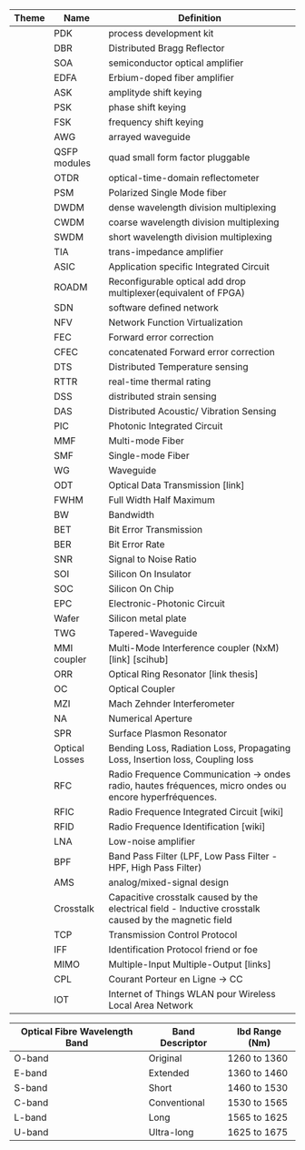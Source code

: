 | Theme        | Name           | Definition                                                                                                |
|--------------|----------------|-----------------------------------------------------------------------------------------------------------|
|              |PDK             | process development kit                                                                                   |
|              |DBR             | Distributed Bragg Reflector                                                                               |
|              |SOA             |semiconductor optical amplifier                                                                            |
|              |EDFA            | Erbium-doped fiber amplifier                                                                              |
|              |ASK             | amplityde shift keying                                                                                    |
|              |PSK             | phase shift keying                                                                                        |
|              |FSK             | frequency shift keying                                                                                    |
|              |AWG             | arrayed waveguide                                                                                         |
|              |QSFP modules    | quad small form factor pluggable                                                                          |
|              |OTDR            | optical-time-domain reflectometer                                                                         |
|              |PSM             | Polarized Single Mode fiber                                                                               |
|              |DWDM            | dense wavelength division multiplexing                                                                    |
|              |CWDM            | coarse wavelength division multiplexing                                                                   |
|              |SWDM            | short wavelength division multiplexing                                                                    |
|              |TIA             | trans-impedance amplifier                                                                                 |
|              |ASIC            | Application specific Integrated Circuit                                                                   |
|              |ROADM           | Reconfigurable optical add drop multiplexer(equivalent of FPGA)                                           |
|              |SDN             | software defined network                                                                                  |
|              |NFV             | Network Function Virtualization                                                                           |
|              |FEC             | Forward error correction                                                                                  |
|              |CFEC            | concatenated Forward error correction                                                                     |
|              |DTS             | Distributed Temperature sensing                                                                           |
|              |RTTR            | real-time thermal rating                                                                                  |
|              |DSS             | distributed strain sensing                                                                                |
|              |DAS             | Distributed Acoustic/ Vibration Sensing                                                                   |
|              |PIC             | Photonic Integrated Circuit                                                                               |
|              |MMF             | Multi-mode Fiber                                                                                          |
|              |SMF             | Single-mode Fiber                                                                                         |
|              |WG              | Waveguide                                                                                                 |
|              |ODT             | Optical Data Transmission [link]                                                                          |
|              |FWHM            | Full Width Half Maximum                                                                                   |
|              |BW              | Bandwidth                                                                                                 |
|              |BET             | Bit Error Transmission                                                                                    |
|              |BER             | Bit Error Rate                                                                                            |
|              |SNR             | Signal to Noise Ratio                                                                                     |
|              |SOI             | Silicon On Insulator                                                                                      |
|              |SOC             | Silicon On Chip                                                                                           |
|              |EPC             | Electronic-Photonic Circuit                                                                               |
|              |Wafer           | Silicon metal plate                                                                                       |
|              |TWG             | Tapered-Waveguide                                                                                         |
|              |MMI coupler     | Multi-Mode Interference coupler (NxM) [link] [scihub]                                                     |
|              |ORR             | Optical Ring Resonator [link thesis]                                                                      |
|              |OC              | Optical Coupler                                                                                           |
|              |MZI             | Mach Zehnder Interferometer                                                                               |
|              |NA              | Numerical Aperture                                                                                        |
|              |SPR             | Surface Plasmon Resonator                                                                                 |
|              |Optical Losses  | Bending Loss, Radiation Loss, Propagating Loss, Insertion loss, Coupling loss                             |
|              |RFC             | Radio Frequence Communication -> ondes radio, hautes fréquences, micro ondes ou encore hyperfréquences.   |
|              |RFIC            | Radio Frequence Integrated Circuit [wiki]                                                                 |
|              |RFID            | Radio Frequence Identification [wiki]                                                                     |
|              |LNA             | Low-noise amplifier                                                                                       |
|              |BPF             | Band Pass Filter (LPF, Low Pass Filter - HPF, High Pass Filter)                                           |
|              |AMS             | analog/mixed-signal design                                                                                |
|              |Crosstalk       | Capacitive crosstalk caused by the electrical field - Inductive crosstalk caused by the magnetic field    |
|              |TCP             | Transmission Control Protocol                                                                             |
|              |IFF             | Identification Protocol friend or foe                                                                     |
|              |MIMO            | Multiple-Input Multiple-Output  [links]                                                                   |
|              |CPL             | Courant Porteur en Ligne → CC | Carrier courant                                                           |
|              |IOT             | Internet of Things WLAN pour Wireless Local Area Network                                                  |

|Optical Fibre Wavelength Band  |Band Descriptor|lbd Range (Nm) |
|-------------------------------|---------------|---------------|
|O-band                         |Original       |1260 to 1360   |
|E-band                         |Extended       |1360 to 1460   |
|S-band                         |Short          |1460 to 1530   |
|C-band                         |Conventional   |1530 to 1565   |
|L-band                         |Long           |1565 to 1625   |
|U-band                         |Ultra-long     |1625 to 1675   |


